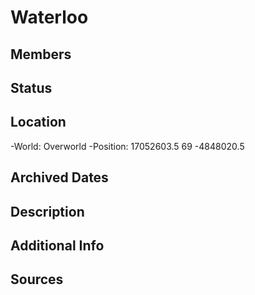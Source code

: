 # Waterloo

## Members

## Status

## Location
-World: Overworld
-Position: 17052603.5 69 -4848020.5

## Archived Dates

## Description

## Additional Info

## Sources
